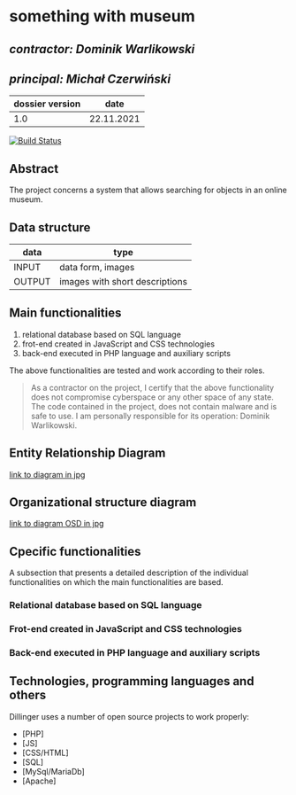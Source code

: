 # something with museum

## _contractor: Dominik Warlikowski_
## _principal: Michał Czerwiński_


| dossier version | date |
| ------ | ------ |
| 1.0 | 22.11.2021 |


[![Build Status](https://travis-ci.org/joemccann/dillinger.svg?branch=master)](https://travis-ci.org/joemccann/dillinger)

## Abstract 
The project concerns a system that allows searching for objects in an online museum.

## Data structure

| data | type |
| ------ | ------ |
| INPUT | data form, images |
| OUTPUT | images with short descriptions |

## Main functionalities

1. relational database based on SQL language
1. frot-end created in JavaScript and CSS technologies
1. back-end executed in PHP language and auxiliary scripts

The above functionalities are tested and work according to their roles.

> As a contractor on the project, I certify that the above functionality 
> does not compromise cyberspace or any other space of any state. 
> The code contained in the project, does not contain malware and is safe to use. 
> I am personally responsible for its operation: Dominik Warlikowski.
## Entity Relationship Diagram

[link to diagram in jpg][erd]

## Organizational structure diagram

[link to diagram OSD in jpg][osd]

## Cpecific functionalities

A subsection that presents a detailed description of the individual functionalities on which the main functionalities are based.

### Relational database based on SQL language

### Frot-end created in JavaScript and CSS technologies

### Back-end executed in PHP language and auxiliary scripts

## Technologies, programming languages and others

Dillinger uses a number of open source projects to work properly:

- [PHP]
- [JS]
- [CSS/HTML]
- [SQL]
- [MySql/MariaDb]
- [Apache]

 [erd]: <https://github.com/Michal3456/3ai4/tree/main/22/Diagram ERD.jpg>
 [osd]: <https://github.com/Michal3456/3ai4/blob/main/22/sprites/org.drawio.png>
